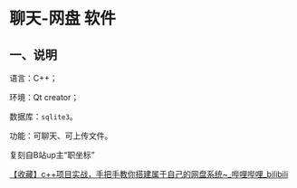 # 聊天-网盘 软件

## 一、说明

语言：C++；

环境：Qt creator；

数据库：`sqlite3`。

功能：可聊天、可上传文件。

复刻自B站up主“职坐标”

[【收藏】c++项目实战，手把手教你搭建属于自己的网盘系统~_哔哩哔哩_bilibili](https://www.bilibili.com/video/BV1bR4y1774v/?spm_id_from=333.999.0.0&vd_source=1d5552de7c4bef1032cbe04ea3af0d37)